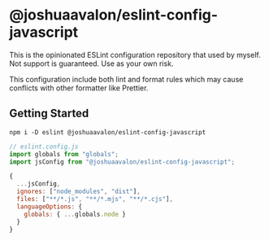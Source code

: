 # @joshuaavalon/eslint-config-javascript

This is the opinionated ESLint configuration repository that used by myself.
Not support is guaranteed. Use as your own risk.

This configuration include both lint and format rules which may cause conflicts with other formatter like Prettier.

## Getting Started

```
npm i -D eslint @joshuaavalon/eslint-config-javascript
```

```js
// eslint.config.js
import globals from "globals";
import jsConfig from "@joshuaavalon/eslint-config-javascript";

{
  ...jsConfig,
  ignores: ["node_modules", "dist"],
  files: ["**/*.js", "**/*.mjs", "**/*.cjs"],
  languageOptions: {
    globals: { ...globals.node }
  }
}
```
